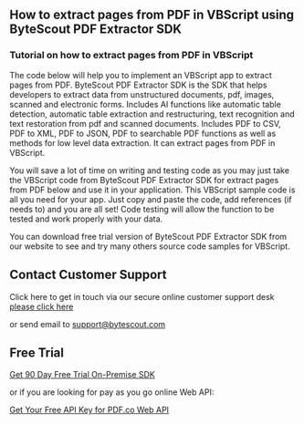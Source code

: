 ## How to extract pages from PDF in VBScript using ByteScout PDF Extractor SDK

### Tutorial on how to extract pages from PDF in VBScript

The code below will help you to implement an VBScript app to extract pages from PDF. ByteScout PDF Extractor SDK is the SDK that helps developers to extract data from unstructured documents, pdf, images, scanned and electronic forms. Includes AI functions like automatic table detection, automatic table extraction and restructuring, text recognition and text restoration from pdf and scanned documents. Includes PDF to CSV, PDF to XML, PDF to JSON, PDF to searchable PDF functions as well as methods for low level data extraction. It can extract pages from PDF in VBScript.

You will save a lot of time on writing and testing code as you may just take the VBScript code from ByteScout PDF Extractor SDK for extract pages from PDF below and use it in your application. This VBScript sample code is all you need for your app. Just copy and paste the code, add references (if needs to) and you are all set! Code testing will allow the function to be tested and work properly with your data.

You can download free trial version of ByteScout PDF Extractor SDK from our website to see and try many others source code samples for VBScript.

## Contact Customer Support

Click here to get in touch via our secure online customer support desk [please click here](https://bytescout.zendesk.com/hc/en-us/requests/new?subject=ByteScout%20PDF%20Extractor%20SDK%20Question)

or send email to [support@bytescout.com](mailto:support@bytescout.com?subject=ByteScout%20PDF%20Extractor%20SDK%20Question) 

## Free Trial

[Get 90 Day Free Trial On-Premise SDK](https://bytescout.com/download/web-installer?utm_source=github-readme)

or if you are looking for pay as you go online Web API:

[Get Your Free API Key for PDF.co Web API](https://pdf.co/documentation/api?utm_source=github-readme)